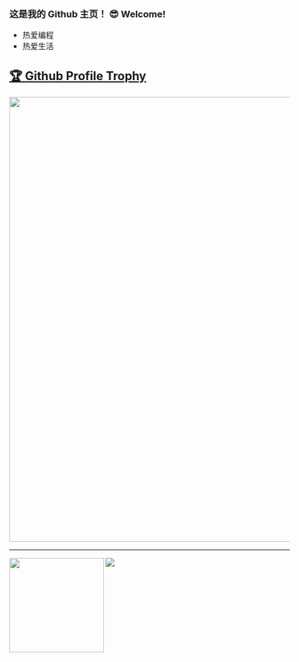 ### 这是我的 Github 主页！ 😎 Welcome!
- 热爱编程
- 热爱生活

<a href="https://github.com/ryo-ma/github-profile-trophy"><h2>🏆 Github Profile Trophy</h2></a>
<a href="https://github.com/ryo-ma/github-profile-trophy">
  <img width=800 src="https://github-profile-trophy.vercel.app/?username=JCven-chao&column=8&theme=gruvbox&no-frame=true"/>
</a>

---


<div>
  <img height="170" align="left" src="https://github-readme-stats.vercel.app/api?username=JCven-chao&show_icons=true&theme=tokyonight" />
  <img src="https://github-readme-stats.vercel.app/api/top-langs/?username=JCven-chao" />
</div>
